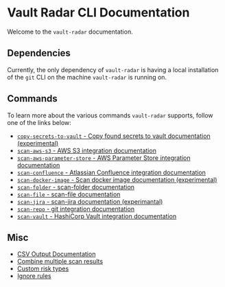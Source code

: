 # Vault Radar CLI Documentation

Welcome to the `vault-radar` documentation.

## Dependencies
Currently, the only dependency of `vault-radar` is having a local installation of the `git` CLI on the machine `vault-radar` is running on.

## Commands
To learn more about the various commands `vault-radar` supports, follow one of the links below:

* [`copy-secrets-to-vault` - Copy found secrets to vault documentation (experimental)](copy-secrets-to-vault.md)
* [`scan-aws-s3` - AWS S3 integration documentation](aws-s3.md)
* [`scan-aws-parameter-store` - AWS Parameter Store integration documentation](aws-parameter-store.md)
* [`scan-confluence` - Atlassian Confluence integration documentation](confluence.md)
* [`scan-docker-image` - Scan docker image documentation (experimental)](docker-image.md)
* [`scan-folder` - scan-folder documentation](folder.md)
* [`scan-file` - scan-file documentation](file.md)
* [`scan-jira` - scan-jira documentation (experimantal)](jira.md)
* [`scan-repo` - git integration documentation](git.md)
* [`scan-vault` - HashiCorp Vault integration documentation](vault.md)

## Misc

* [CSV Output Documentation](csv-output.md)
* [Combine multiple scan results](combine-multiple-scan-results.md)
* [Custom risk types](custom-risk-types.md) 
* [Ignore rules](ignore-rules.md)
